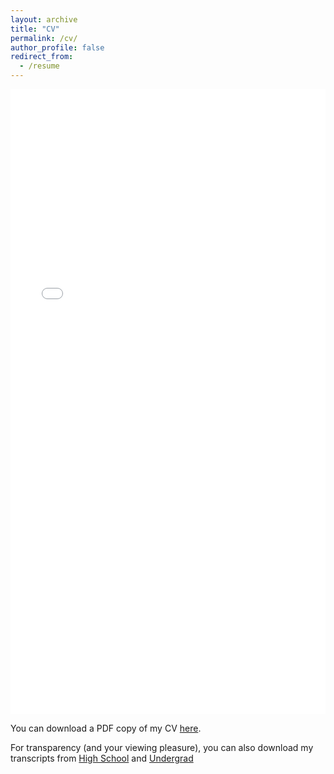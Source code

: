 ```yaml
---
layout: archive
title: "CV"
permalink: /cv/
author_profile: false
redirect_from:
  - /resume
---
```


<iframe src="/files/pdf/Jacobus_CV.pdf" width="100%" height="1000" frameborder="no" border="0" marginwidth="0" marginheight="0"></iframe>


You can download a PDF copy of my CV [here](/files/pdf/Jacobus_CV.pdf).



For transparency (and your viewing pleasure), you can also download my transcripts from [High School](/files/pdf/HS_Transcript.pdf) and [Undergrad](/files/pdf/UG_Transcript.pdf)
